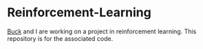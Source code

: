 Reinforcement-Learning
======================

[Buck](github.com/bshlgrs) and I are working on a project in reinforcement learning. This repository is for the associated code.
